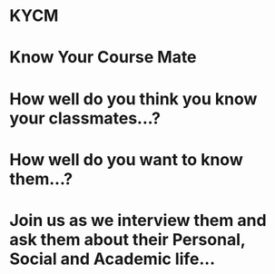 # KYCM

# Know Your Course Mate

# How well do you think you know your classmates...?
# How well do you want to know them...?

# Join us as we interview them and ask them about their Personal, Social and Academic life...